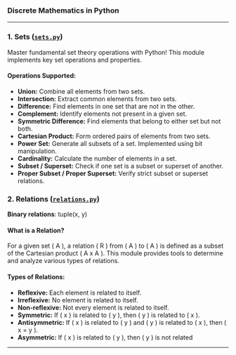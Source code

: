 ### Discrete Mathematics in Python

---
### **1. Sets** ([`sets.py`](./sets.py))

Master fundamental set theory operations with Python! This module implements key set operations and properties.

#### **Operations Supported:**

- **Union:** Combine all elements from two sets.
- **Intersection:** Extract common elements from two sets.
- **Difference:** Find elements in one set that are not in the other.
- **Complement:** Identify elements not present in a given set.
- **Symmetric Difference:** Find elements that belong to either set but not both.
- **Cartesian Product:** Form ordered pairs of elements from two sets.
- **Power Set:** Generate all subsets of a set. Implemented using bit manipulation.
- **Cardinality:** Calculate the number of elements in a set.
- **Subset / Superset:** Check if one set is a subset or superset of another.
- **Proper Subset / Proper Superset:** Verify strict subset or superset relations.

### **2. Relations** ([`relations.py`](./relations.py))

**Binary relations**: tuple(x, y)

#### **What is a Relation?**
For a given set \( A \), a relation \( R \) from \( A \) to \( A \) is defined as a subset of the Cartesian product \( A x A \). This module provides tools to determine and analyze various types of relations.

#### **Types of Relations:**

- **Reflexive:** Each element is related to itself.
- **Irreflexive:** No element is related to itself.
- **Non-reflexive:** Not every element is related to itself.
- **Symmetric:** If \( x \) is related to \( y \), then \( y \) is related to \( x \).
- **Antisymmetric:** If \( x \) is related to \( y \) and \( y \) is related to \( x \), then \( x = y \).
- **Asymmetric:** If \( x \) is related to \( y \), then \( y \) is not related

---


